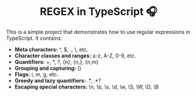 <br>

# <div align="center">**REGEX in TypeScript 🎧**</div>

This is a simple project that demonstrates how to use regular expressions in TypeScript. It contains:

- **Meta characters:** ^, $, ., \\, etc.
- **Character classes and ranges:** a-z, A-Z, 0-9, etc.
- **Quantifiers:** +, \*, ?, {n}, {n,}, {n,m}
- **Grouping and capturing:** ()
- **Flags:** i, m, g, etc.
- **Greedy and lazy quantifiers:** .\*, .\*?
- **Escaping special characters:** \n, \b, \s, \d, \w, \S, \W, \D, \B
